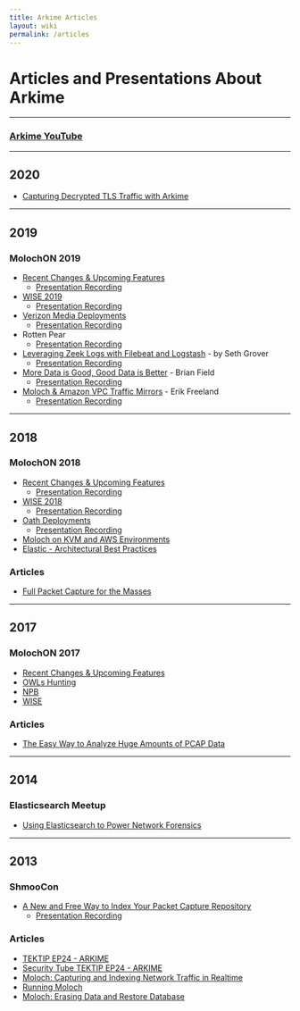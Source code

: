 ```yaml
---
title: Arkime Articles
layout: wiki
permalink: /articles
---
```


<div class="full-height-and-width-container with-footer p-3" markdown="1">

# Articles and Presentations About Arkime

---

### [Arkime YouTube](https://www.youtube.com/channel/UCCtFDN7jSW_Np6i0Z_B6t8Q/videos)

---

## 2020

* [Capturing Decrypted TLS Traffic with Arkime](https://netresec.com/?b=20C3247)

---

## 2019

### MolochON 2019

* [Recent Changes & Upcoming Features](/assets/ArkimeON2019RecentChanges.pdf)
  * [Presentation Recording](https://youtu.be/GiyXluzBYjU)
* [WISE 2019](/assets/ArkimeON2019WISE.pdf)
  * [Presentation Recording](https://youtu.be/gUsQXXyMZPA)
* [Verizon Media Deployments](/assets/ArkimeON2019VMDeployment.pdf)
  * [Presentation Recording](https://youtu.be/0P11azuaCXA)
* Rotten Pear
  * [Presentation Recording](https://www.youtube.com/watch?v=7R7gVKIkK4k)
* [Leveraging Zeek Logs with Filebeat and Logstash](/assets/ArkimeON2019ZeekLogstashMalcolm.pdf) - by Seth Grover
  * [Presentation Recording](https://youtu.be/wcEuYKvFMdE)
* [More Data is Good, Good Data is Better](/assets/ArkimeON2019GoodDataBetter.pdf) - Brian Field
  * [Presentation Recording](https://youtu.be/EQ2lOpZ9DRA)
* [Moloch & Amazon VPC Traffic Mirrors](/assets/ArkimeON2019NubevaAWSMirroring.pdf) - Erik Freeland
  * [Presentation Recording](https://youtu.be/pm9OB2epec0)

---

## 2018

### MolochON 2018

* [Recent Changes & Upcoming Features](/assets/ArkimeON2018RecentChanges.pdf)
  * [Presentation Recording](https://youtu.be/yxS9f4j-SKI)
* [WISE 2018](/assets/ArkimeON2018WISE.pdf)
  * [Presentation Recording](hhttps://youtu.be/d2CYlOISOmI)
* [Oath Deployments](/assets/ArkimeON2018OathDeployment.pdf)
  * [Presentation Recording](https://youtu.be/-wH_OWR2g9I)
* [Moloch on KVM and AWS Environments](/assets/ArkimeOn2018VirtualizedAndAWS.pdf)
* [Elastic - Architectural Best Practices](/assets/ArkimeON2018Elastic.pptx)

### Articles

* [Full Packet Capture for the Masses](https://2018.pass-the-salt.org/files/talks/10-full-packets-capture-for-the-masses.pdf)

---

## 2017

### MolochON 2017

* [Recent Changes & Upcoming Features](/assets/ArkimeON2017RecentChanges.pptx)
* [OWLs Hunting](/assets/ArkimeON2017OWLsHunting.pptx)
* [NPB](/assets/ArkimeON2017NPB.pptx)
* [WISE](/assets/ArkimeON2017WISE.pptx)

### Articles

* [The Easy Way to Analyze Huge Amounts of PCAP Data](https://isc.sans.edu/forums/diary/The+easy+way+to+analyze+huge+amounts+of+PCAP+data/22876/)

---

## 2014

### Elasticsearch Meetup

* [Using Elasticsearch to Power Network Forensics](/assets/ESMeetup2014Arkime.pptx)

---

## 2013

### ShmooCon

* [A New and Free Way to Index Your Packet Capture Repository](/assets/ShmooCon2013Arkime.pdf)
  * [Presentation Recording](https://www.youtube.com/watch?v=LNZymkTeY2o)

### Articles

* [TEKTIP EP24 - ARKIME](http://www.tekdefense.com/news/2013/3/10/tektip-ep24-moloch.html)
* [Security Tube TEKTIP EP24 - ARKIME](http://www.securitytube.net/video/7108)
* [Moloch: Capturing and Indexing Network Traffic in Realtime](http://blog.alejandronolla.com/2013/04/06/moloch-capturing-and-indexing-network-traffic-in-realtime/)
* [Running Moloch](http://www.rsreese.com/running-moloch/)
* [Moloch: Erasing Data and Restore Database](http://blog.alejandronolla.com/2013/05/29/moloch-erasing-data-and-restore-database/)

</div>
